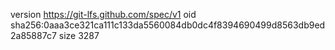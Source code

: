 version https://git-lfs.github.com/spec/v1
oid sha256:0aaa3ce321ca111c133da5560084db0dc4f8394690499d8563db9ed2a85887c7
size 3287
